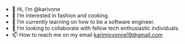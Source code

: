 - 👋 Hi, I’m @karivone
- 👀 I’m interested in fashion and cooking.
- 🌱 I’m currently learning on how to be a software engineer.
- 💞️ I’m looking to collaborate with  fellow tech enthusiastic individuals.
- 📫 How to reach me on my email karimiyvonne19@gmail.com

<!---
karivone/karivone is a ✨ special ✨ repository because its `README.md` (this file) appears on your GitHub profile.
You can click the Preview link to take a look at your changes.
--->
